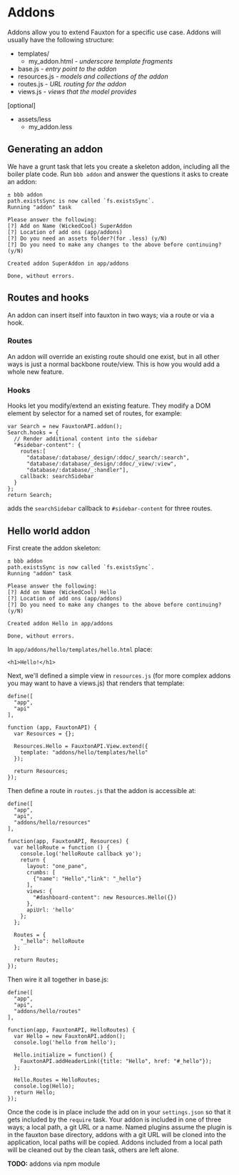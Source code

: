 # Addons
Addons allow you to extend Fauxton for a specific use case. Addons will usually
have the following structure:

 * templates/
   * my_addon.html - _underscore template fragments_
 * base.js - _entry point to the addon_
 * resources.js - _models and collections of the addon_
 * routes.js - _URL routing for the addon_
 * views.js - _views that the model provides_

 [optional]
 * assets/less
   * my_addon.less 

## Generating an addon
We have a grunt task that lets you create a skeleton addon, including all the
boiler plate code. Run `bbb addon` and answer the questions it asks to create
an addon:

    ± bbb addon
    path.existsSync is now called `fs.existsSync`.
    Running "addon" task

    Please answer the following:
    [?] Add on Name (WickedCool) SuperAddon
    [?] Location of add ons (app/addons)
    [?] Do you need an assets folder?(for .less) (y/N)
    [?] Do you need to make any changes to the above before continuing? (y/N)

    Created addon SuperAddon in app/addons

    Done, without errors.

## Routes and hooks
An addon can insert itself into fauxton in two ways; via a route or via a hook.

### Routes
An addon will override an existing route should one exist, but in all other
ways is just a normal backbone route/view. This is how you would add a whole
new feature.

### Hooks
Hooks let you modify/extend an existing feature. They modify a DOM element by
selector for a named set of routes, for example:

    var Search = new FauxtonAPI.addon();
    Search.hooks = {
      // Render additional content into the sidebar
      "#sidebar-content": {
        routes:[
          "database/:database/_design/:ddoc/_search/:search",
          "database/:database/_design/:ddoc/_view/:view",
          "database/:database/_:handler"],
        callback: searchSidebar
      }
    };
    return Search;

adds the `searchSidebar` callback to `#sidebar-content` for three routes.

## Hello world addon
First create the addon skeleton:

    ± bbb addon
    path.existsSync is now called `fs.existsSync`.
    Running "addon" task

    Please answer the following:
    [?] Add on Name (WickedCool) Hello
    [?] Location of add ons (app/addons)
    [?] Do you need to make any changes to the above before continuing? (y/N)

    Created addon Hello in app/addons

    Done, without errors.

In `app/addons/hello/templates/hello.html` place:

    <h1>Hello!</h1>

Next, we'll defined a simple view in `resources.js` (for more complex addons
you may want to have a views.js) that renders that template:

    define([
      "app",
      "api"
    ],

    function (app, FauxtonAPI) {
      var Resources = {};

      Resources.Hello = FauxtonAPI.View.extend({
        template: "addons/hello/templates/hello"
      });

      return Resources;
    });


Then define a route in `routes.js` that the addon is accessible at:

    define([
      "app",
      "api",
      "addons/hello/resources"
    ],

    function(app, FauxtonAPI, Resources) {
      var helloRoute = function () {
        console.log('helloRoute callback yo');
        return {
          layout: "one_pane",
          crumbs: [
            {"name": "Hello","link": "_hello"}
          ],
          views: {
            "#dashboard-content": new Resources.Hello({})
          },
          apiUrl: 'hello'
        };
      };

      Routes = {
        "_hello": helloRoute
      };

      return Routes;
    });


Then wire it all together in base.js:

    define([
      "app",
      "api",
      "addons/hello/routes"
    ],

    function(app, FauxtonAPI, HelloRoutes) {
      var Hello = new FauxtonAPI.addon();
      console.log('hello from hello');

      Hello.initialize = function() {
        FauxtonAPI.addHeaderLink({title: "Hello", href: "#_hello"});
      };

      Hello.Routes = HelloRoutes;
      console.log(Hello);
      return Hello;
    });

Once the code is in place include the add on in your `settings.json` so that it
gets included by the `require` task. Your addon is included in one of three
ways; a local path, a git URL or a name. Named plugins assume the plugin is in
the fauxton base directory, addons with a git URL will be cloned into the
application, local paths will be copied. Addons included from a local path will
be cleaned out by the clean task, others are left alone.

**TODO:** addons via npm module
